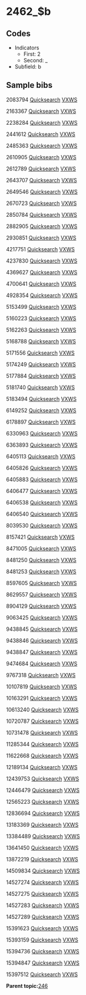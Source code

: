 # 2462\_$b

## Codes

-   Indicators
    -   First: 2
    -   Second: \_
-   Subfield: b

## Sample bibs

2083794 [Quicksearch](https://search.library.yale.edu/catalog/2083794) [VXWS](http://prodorbis.library.yale.edu:7014/vxws/GetHoldingsService?bibId=2083794)

2163367 [Quicksearch](https://search.library.yale.edu/catalog/2163367) [VXWS](http://prodorbis.library.yale.edu:7014/vxws/GetHoldingsService?bibId=2163367)

2238284 [Quicksearch](https://search.library.yale.edu/catalog/2238284) [VXWS](http://prodorbis.library.yale.edu:7014/vxws/GetHoldingsService?bibId=2238284)

2441612 [Quicksearch](https://search.library.yale.edu/catalog/2441612) [VXWS](http://prodorbis.library.yale.edu:7014/vxws/GetHoldingsService?bibId=2441612)

2485363 [Quicksearch](https://search.library.yale.edu/catalog/2485363) [VXWS](http://prodorbis.library.yale.edu:7014/vxws/GetHoldingsService?bibId=2485363)

2610905 [Quicksearch](https://search.library.yale.edu/catalog/2610905) [VXWS](http://prodorbis.library.yale.edu:7014/vxws/GetHoldingsService?bibId=2610905)

2612789 [Quicksearch](https://search.library.yale.edu/catalog/2612789) [VXWS](http://prodorbis.library.yale.edu:7014/vxws/GetHoldingsService?bibId=2612789)

2643707 [Quicksearch](https://search.library.yale.edu/catalog/2643707) [VXWS](http://prodorbis.library.yale.edu:7014/vxws/GetHoldingsService?bibId=2643707)

2649546 [Quicksearch](https://search.library.yale.edu/catalog/2649546) [VXWS](http://prodorbis.library.yale.edu:7014/vxws/GetHoldingsService?bibId=2649546)

2670723 [Quicksearch](https://search.library.yale.edu/catalog/2670723) [VXWS](http://prodorbis.library.yale.edu:7014/vxws/GetHoldingsService?bibId=2670723)

2850784 [Quicksearch](https://search.library.yale.edu/catalog/2850784) [VXWS](http://prodorbis.library.yale.edu:7014/vxws/GetHoldingsService?bibId=2850784)

2882905 [Quicksearch](https://search.library.yale.edu/catalog/2882905) [VXWS](http://prodorbis.library.yale.edu:7014/vxws/GetHoldingsService?bibId=2882905)

2930851 [Quicksearch](https://search.library.yale.edu/catalog/2930851) [VXWS](http://prodorbis.library.yale.edu:7014/vxws/GetHoldingsService?bibId=2930851)

4217751 [Quicksearch](https://search.library.yale.edu/catalog/4217751) [VXWS](http://prodorbis.library.yale.edu:7014/vxws/GetHoldingsService?bibId=4217751)

4237830 [Quicksearch](https://search.library.yale.edu/catalog/4237830) [VXWS](http://prodorbis.library.yale.edu:7014/vxws/GetHoldingsService?bibId=4237830)

4369627 [Quicksearch](https://search.library.yale.edu/catalog/4369627) [VXWS](http://prodorbis.library.yale.edu:7014/vxws/GetHoldingsService?bibId=4369627)

4700641 [Quicksearch](https://search.library.yale.edu/catalog/4700641) [VXWS](http://prodorbis.library.yale.edu:7014/vxws/GetHoldingsService?bibId=4700641)

4928354 [Quicksearch](https://search.library.yale.edu/catalog/4928354) [VXWS](http://prodorbis.library.yale.edu:7014/vxws/GetHoldingsService?bibId=4928354)

5153499 [Quicksearch](https://search.library.yale.edu/catalog/5153499) [VXWS](http://prodorbis.library.yale.edu:7014/vxws/GetHoldingsService?bibId=5153499)

5160223 [Quicksearch](https://search.library.yale.edu/catalog/5160223) [VXWS](http://prodorbis.library.yale.edu:7014/vxws/GetHoldingsService?bibId=5160223)

5162263 [Quicksearch](https://search.library.yale.edu/catalog/5162263) [VXWS](http://prodorbis.library.yale.edu:7014/vxws/GetHoldingsService?bibId=5162263)

5168788 [Quicksearch](https://search.library.yale.edu/catalog/5168788) [VXWS](http://prodorbis.library.yale.edu:7014/vxws/GetHoldingsService?bibId=5168788)

5171556 [Quicksearch](https://search.library.yale.edu/catalog/5171556) [VXWS](http://prodorbis.library.yale.edu:7014/vxws/GetHoldingsService?bibId=5171556)

5174249 [Quicksearch](https://search.library.yale.edu/catalog/5174249) [VXWS](http://prodorbis.library.yale.edu:7014/vxws/GetHoldingsService?bibId=5174249)

5177884 [Quicksearch](https://search.library.yale.edu/catalog/5177884) [VXWS](http://prodorbis.library.yale.edu:7014/vxws/GetHoldingsService?bibId=5177884)

5181740 [Quicksearch](https://search.library.yale.edu/catalog/5181740) [VXWS](http://prodorbis.library.yale.edu:7014/vxws/GetHoldingsService?bibId=5181740)

5183494 [Quicksearch](https://search.library.yale.edu/catalog/5183494) [VXWS](http://prodorbis.library.yale.edu:7014/vxws/GetHoldingsService?bibId=5183494)

6149252 [Quicksearch](https://search.library.yale.edu/catalog/6149252) [VXWS](http://prodorbis.library.yale.edu:7014/vxws/GetHoldingsService?bibId=6149252)

6178897 [Quicksearch](https://search.library.yale.edu/catalog/6178897) [VXWS](http://prodorbis.library.yale.edu:7014/vxws/GetHoldingsService?bibId=6178897)

6330963 [Quicksearch](https://search.library.yale.edu/catalog/6330963) [VXWS](http://prodorbis.library.yale.edu:7014/vxws/GetHoldingsService?bibId=6330963)

6363893 [Quicksearch](https://search.library.yale.edu/catalog/6363893) [VXWS](http://prodorbis.library.yale.edu:7014/vxws/GetHoldingsService?bibId=6363893)

6405113 [Quicksearch](https://search.library.yale.edu/catalog/6405113) [VXWS](http://prodorbis.library.yale.edu:7014/vxws/GetHoldingsService?bibId=6405113)

6405826 [Quicksearch](https://search.library.yale.edu/catalog/6405826) [VXWS](http://prodorbis.library.yale.edu:7014/vxws/GetHoldingsService?bibId=6405826)

6405883 [Quicksearch](https://search.library.yale.edu/catalog/6405883) [VXWS](http://prodorbis.library.yale.edu:7014/vxws/GetHoldingsService?bibId=6405883)

6406477 [Quicksearch](https://search.library.yale.edu/catalog/6406477) [VXWS](http://prodorbis.library.yale.edu:7014/vxws/GetHoldingsService?bibId=6406477)

6406538 [Quicksearch](https://search.library.yale.edu/catalog/6406538) [VXWS](http://prodorbis.library.yale.edu:7014/vxws/GetHoldingsService?bibId=6406538)

6406540 [Quicksearch](https://search.library.yale.edu/catalog/6406540) [VXWS](http://prodorbis.library.yale.edu:7014/vxws/GetHoldingsService?bibId=6406540)

8039530 [Quicksearch](https://search.library.yale.edu/catalog/8039530) [VXWS](http://prodorbis.library.yale.edu:7014/vxws/GetHoldingsService?bibId=8039530)

8157421 [Quicksearch](https://search.library.yale.edu/catalog/8157421) [VXWS](http://prodorbis.library.yale.edu:7014/vxws/GetHoldingsService?bibId=8157421)

8471005 [Quicksearch](https://search.library.yale.edu/catalog/8471005) [VXWS](http://prodorbis.library.yale.edu:7014/vxws/GetHoldingsService?bibId=8471005)

8481250 [Quicksearch](https://search.library.yale.edu/catalog/8481250) [VXWS](http://prodorbis.library.yale.edu:7014/vxws/GetHoldingsService?bibId=8481250)

8481253 [Quicksearch](https://search.library.yale.edu/catalog/8481253) [VXWS](http://prodorbis.library.yale.edu:7014/vxws/GetHoldingsService?bibId=8481253)

8597605 [Quicksearch](https://search.library.yale.edu/catalog/8597605) [VXWS](http://prodorbis.library.yale.edu:7014/vxws/GetHoldingsService?bibId=8597605)

8629557 [Quicksearch](https://search.library.yale.edu/catalog/8629557) [VXWS](http://prodorbis.library.yale.edu:7014/vxws/GetHoldingsService?bibId=8629557)

8904129 [Quicksearch](https://search.library.yale.edu/catalog/8904129) [VXWS](http://prodorbis.library.yale.edu:7014/vxws/GetHoldingsService?bibId=8904129)

9063425 [Quicksearch](https://search.library.yale.edu/catalog/9063425) [VXWS](http://prodorbis.library.yale.edu:7014/vxws/GetHoldingsService?bibId=9063425)

9438845 [Quicksearch](https://search.library.yale.edu/catalog/9438845) [VXWS](http://prodorbis.library.yale.edu:7014/vxws/GetHoldingsService?bibId=9438845)

9438846 [Quicksearch](https://search.library.yale.edu/catalog/9438846) [VXWS](http://prodorbis.library.yale.edu:7014/vxws/GetHoldingsService?bibId=9438846)

9438847 [Quicksearch](https://search.library.yale.edu/catalog/9438847) [VXWS](http://prodorbis.library.yale.edu:7014/vxws/GetHoldingsService?bibId=9438847)

9474684 [Quicksearch](https://search.library.yale.edu/catalog/9474684) [VXWS](http://prodorbis.library.yale.edu:7014/vxws/GetHoldingsService?bibId=9474684)

9767318 [Quicksearch](https://search.library.yale.edu/catalog/9767318) [VXWS](http://prodorbis.library.yale.edu:7014/vxws/GetHoldingsService?bibId=9767318)

10107819 [Quicksearch](https://search.library.yale.edu/catalog/10107819) [VXWS](http://prodorbis.library.yale.edu:7014/vxws/GetHoldingsService?bibId=10107819)

10163291 [Quicksearch](https://search.library.yale.edu/catalog/10163291) [VXWS](http://prodorbis.library.yale.edu:7014/vxws/GetHoldingsService?bibId=10163291)

10613240 [Quicksearch](https://search.library.yale.edu/catalog/10613240) [VXWS](http://prodorbis.library.yale.edu:7014/vxws/GetHoldingsService?bibId=10613240)

10720787 [Quicksearch](https://search.library.yale.edu/catalog/10720787) [VXWS](http://prodorbis.library.yale.edu:7014/vxws/GetHoldingsService?bibId=10720787)

10731478 [Quicksearch](https://search.library.yale.edu/catalog/10731478) [VXWS](http://prodorbis.library.yale.edu:7014/vxws/GetHoldingsService?bibId=10731478)

11285344 [Quicksearch](https://search.library.yale.edu/catalog/11285344) [VXWS](http://prodorbis.library.yale.edu:7014/vxws/GetHoldingsService?bibId=11285344)

11622668 [Quicksearch](https://search.library.yale.edu/catalog/11622668) [VXWS](http://prodorbis.library.yale.edu:7014/vxws/GetHoldingsService?bibId=11622668)

12189134 [Quicksearch](https://search.library.yale.edu/catalog/12189134) [VXWS](http://prodorbis.library.yale.edu:7014/vxws/GetHoldingsService?bibId=12189134)

12439753 [Quicksearch](https://search.library.yale.edu/catalog/12439753) [VXWS](http://prodorbis.library.yale.edu:7014/vxws/GetHoldingsService?bibId=12439753)

12446479 [Quicksearch](https://search.library.yale.edu/catalog/12446479) [VXWS](http://prodorbis.library.yale.edu:7014/vxws/GetHoldingsService?bibId=12446479)

12565223 [Quicksearch](https://search.library.yale.edu/catalog/12565223) [VXWS](http://prodorbis.library.yale.edu:7014/vxws/GetHoldingsService?bibId=12565223)

12836694 [Quicksearch](https://search.library.yale.edu/catalog/12836694) [VXWS](http://prodorbis.library.yale.edu:7014/vxws/GetHoldingsService?bibId=12836694)

13183369 [Quicksearch](https://search.library.yale.edu/catalog/13183369) [VXWS](http://prodorbis.library.yale.edu:7014/vxws/GetHoldingsService?bibId=13183369)

13384489 [Quicksearch](https://search.library.yale.edu/catalog/13384489) [VXWS](http://prodorbis.library.yale.edu:7014/vxws/GetHoldingsService?bibId=13384489)

13641450 [Quicksearch](https://search.library.yale.edu/catalog/13641450) [VXWS](http://prodorbis.library.yale.edu:7014/vxws/GetHoldingsService?bibId=13641450)

13872219 [Quicksearch](https://search.library.yale.edu/catalog/13872219) [VXWS](http://prodorbis.library.yale.edu:7014/vxws/GetHoldingsService?bibId=13872219)

14509834 [Quicksearch](https://search.library.yale.edu/catalog/14509834) [VXWS](http://prodorbis.library.yale.edu:7014/vxws/GetHoldingsService?bibId=14509834)

14527274 [Quicksearch](https://search.library.yale.edu/catalog/14527274) [VXWS](http://prodorbis.library.yale.edu:7014/vxws/GetHoldingsService?bibId=14527274)

14527275 [Quicksearch](https://search.library.yale.edu/catalog/14527275) [VXWS](http://prodorbis.library.yale.edu:7014/vxws/GetHoldingsService?bibId=14527275)

14527283 [Quicksearch](https://search.library.yale.edu/catalog/14527283) [VXWS](http://prodorbis.library.yale.edu:7014/vxws/GetHoldingsService?bibId=14527283)

14527289 [Quicksearch](https://search.library.yale.edu/catalog/14527289) [VXWS](http://prodorbis.library.yale.edu:7014/vxws/GetHoldingsService?bibId=14527289)

15391623 [Quicksearch](https://search.library.yale.edu/catalog/15391623) [VXWS](http://prodorbis.library.yale.edu:7014/vxws/GetHoldingsService?bibId=15391623)

15393159 [Quicksearch](https://search.library.yale.edu/catalog/15393159) [VXWS](http://prodorbis.library.yale.edu:7014/vxws/GetHoldingsService?bibId=15393159)

15394736 [Quicksearch](https://search.library.yale.edu/catalog/15394736) [VXWS](http://prodorbis.library.yale.edu:7014/vxws/GetHoldingsService?bibId=15394736)

15394847 [Quicksearch](https://search.library.yale.edu/catalog/15394847) [VXWS](http://prodorbis.library.yale.edu:7014/vxws/GetHoldingsService?bibId=15394847)

15397512 [Quicksearch](https://search.library.yale.edu/catalog/15397512) [VXWS](http://prodorbis.library.yale.edu:7014/vxws/GetHoldingsService?bibId=15397512)

**Parent topic:**[246](../../tags/246/246.md)


